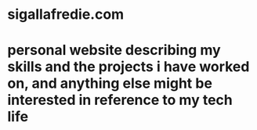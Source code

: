 # sigallafredie.com
# personal website describing my skills and the projects i have worked on, and anything else might be interested in reference to my tech life 
